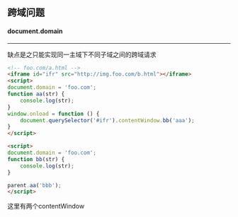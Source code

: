 ## 跨域问题

#### document.domain
----
缺点是之只能实现同一主域下不同子域之间的跨域请求

```html
<!-- foo.com/a.html -->
<iframe id="ifr" src="http://img.foo.com/b.html"></iframe>
<script>
document.domain = 'foo.com';
function aa(str) {
    console.log(str);
}
window.onload = function () {
    document.querySelector('#ifr').contentWindow.bb('aaa');
}
</script>
```
```html
<script>
document.domain = 'foo.com';
function bb(str) {
    console.log(str);
}

parent.aa('bbb');
</script>
```

这里有两个contentWindow